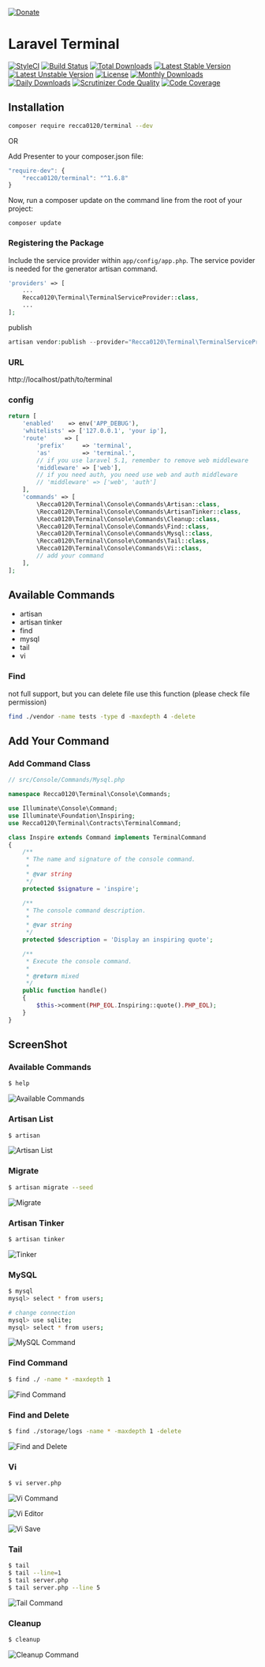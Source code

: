  [![Donate](https://img.shields.io/badge/Donate-PayPal-green.svg)](https://www.paypal.com/cgi-bin/webscr?cmd=_s-xclick&hosted_button_id=YNNLC9V28YDPN)

# Laravel Terminal

[![StyleCI](https://styleci.io/repos/45892521/shield?style=flat)](https://styleci.io/repos/45892521)
[![Build Status](https://travis-ci.org/recca0120/laravel-terminal.svg)](https://travis-ci.org/recca0120/laravel-terminal)
[![Total Downloads](https://poser.pugx.org/recca0120/terminal/d/total.svg)](https://packagist.org/packages/recca0120/terminal)
[![Latest Stable Version](https://poser.pugx.org/recca0120/terminal/v/stable.svg)](https://packagist.org/packages/recca0120/terminal)
[![Latest Unstable Version](https://poser.pugx.org/recca0120/terminal/v/unstable.svg)](https://packagist.org/packages/recca0120/terminal)
[![License](https://poser.pugx.org/recca0120/terminal/license.svg)](https://packagist.org/packages/recca0120/terminal)
[![Monthly Downloads](https://poser.pugx.org/recca0120/terminal/d/monthly)](https://packagist.org/packages/recca0120/terminal)
[![Daily Downloads](https://poser.pugx.org/recca0120/terminal/d/daily)](https://packagist.org/packages/recca0120/terminal)
[![Scrutinizer Code Quality](https://scrutinizer-ci.com/g/recca0120/laravel-terminal/badges/quality-score.png?b=master)](https://scrutinizer-ci.com/g/recca0120/laravel-terminal/?branch=master)
[![Code Coverage](https://scrutinizer-ci.com/g/recca0120/laravel-terminal/badges/coverage.png?b=master)](https://scrutinizer-ci.com/g/recca0120/laravel-terminal/?branch=master)

## Installation

```bash
composer require recca0120/terminal --dev
```

OR

Add Presenter to your composer.json file:

```js
"require-dev": {
    "recca0120/terminal": "^1.6.8"
}
```
Now, run a composer update on the command line from the root of your project:

```
composer update
```

### Registering the Package

Include the service provider within `app/config/app.php`. The service povider is needed for the generator artisan command.

```php
'providers' => [
    ...
    Recca0120\Terminal\TerminalServiceProvider::class,
    ...
];
```

publish

```php
artisan vendor:publish --provider="Recca0120\Terminal\TerminalServiceProvider"
```


### URL

http://localhost/path/to/terminal

### config

```php
return [
    'enabled'    => env('APP_DEBUG'),
    'whitelists' => ['127.0.0.1', 'your ip'],
    'route'     => [
        'prefix'     => 'terminal',
        'as'         => 'terminal.',
        // if you use laravel 5.1, remember to remove web middleware
        'middleware' => ['web'],
        // if you need auth, you need use web and auth middleware
        // 'middleware' => ['web', 'auth']
    ],
    'commands' => [
        \Recca0120\Terminal\Console\Commands\Artisan::class,
        \Recca0120\Terminal\Console\Commands\ArtisanTinker::class,
        \Recca0120\Terminal\Console\Commands\Cleanup::class,
        \Recca0120\Terminal\Console\Commands\Find::class,
        \Recca0120\Terminal\Console\Commands\Mysql::class,
        \Recca0120\Terminal\Console\Commands\Tail::class,
        \Recca0120\Terminal\Console\Commands\Vi::class,
        // add your command
    ],
];

```

## Available Commands

* artisan
* artisan tinker
* find
* mysql
* tail
* vi

### Find

not full support, but you can delete file use this function (please check file permission)

```bash
find ./vendor -name tests -type d -maxdepth 4 -delete
```

## Add Your Command

### Add Command Class
```php
// src/Console/Commands/Mysql.php

namespace Recca0120\Terminal\Console\Commands;

use Illuminate\Console\Command;
use Illuminate\Foundation\Inspiring;
use Recca0120\Terminal\Contracts\TerminalCommand;

class Inspire extends Command implements TerminalCommand
{
    /**
     * The name and signature of the console command.
     *
     * @var string
     */
    protected $signature = 'inspire';

    /**
     * The console command description.
     *
     * @var string
     */
    protected $description = 'Display an inspiring quote';

    /**
     * Execute the console command.
     *
     * @return mixed
     */
    public function handle()
    {
        $this->comment(PHP_EOL.Inspiring::quote().PHP_EOL);
    }
}
```

## ScreenShot

### Available Commands
```bash
$ help
```
![Available Commands](https://cdn.rawgit.com/recca0120/terminal/master/docs/screenshots/available-commands.png)

### Artisan List
```bash
$ artisan
```
![Artisan List](https://cdn.rawgit.com/recca0120/terminal/master/docs/screenshots/artisan-list.png)

### Migrate
```bash
$ artisan migrate --seed
```
![Migrate](https://cdn.rawgit.com/recca0120/terminal/master/docs/screenshots/artisan-migrate.png)

### Artisan Tinker
```bash
$ artisan tinker
```
![Tinker](https://cdn.rawgit.com/recca0120/terminal/master/docs/screenshots/artisan-tinker.png)

### MySQL
```bash
$ mysql
mysql> select * from users;

# change connection
mysql> use sqlite;
mysql> select * from users;
```
![MySQL Command](https://cdn.rawgit.com/recca0120/terminal/master/docs/screenshots/mysql-command.png)

### Find Command
```bash
$ find ./ -name * -maxdepth 1
```
![Find Command](https://cdn.rawgit.com/recca0120/terminal/master/docs/screenshots/find-command.png)

### Find and Delete
```bash
$ find ./storage/logs -name * -maxdepth 1 -delete
```
![Find and Delete](https://cdn.rawgit.com/recca0120/terminal/master/docs/screenshots/find-and-delete.png)

### Vi
```bash
$ vi server.php
```
![Vi Command](https://cdn.rawgit.com/recca0120/terminal/master/docs/screenshots/vi-command.png)

![Vi Editor](https://cdn.rawgit.com/recca0120/terminal/master/docs/screenshots/vi-editor.png)

![Vi Save](https://cdn.rawgit.com/recca0120/terminal/master/docs/screenshots/vi-save.png)

### Tail
```bash
$ tail
$ tail --line=1
$ tail server.php
$ tail server.php --line 5
```
![Tail Command](https://cdn.rawgit.com/recca0120/terminal/master/docs/screenshots/tail-command.png)


### Cleanup
```bash
$ cleanup
```
![Cleanup Command](https://cdn.rawgit.com/recca0120/terminal/master/docs/screenshots/cleanup-command.png)
